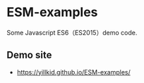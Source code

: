 # ESM-examples
Some Javascript ES6（ES2015）demo code.

## Demo site
- https://yillkid.github.io/ESM-examples/
